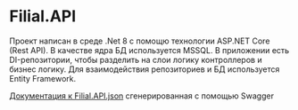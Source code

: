 # Filial.API
Проект написан в среде .Net 8 с помощю технологии ASP.NET Core (Rest API). В качестве ядра БД используется MSSQL. В приложении есть DI-репозитории, чтобы разделить на слои логику контроллеров и бизнес логику. Для взаимодействия репозиториев и БД используется Entity Framework.

[Документация к Filial.API.json](https://github.com/SuiQRim/Filial/files/14622993/FilialAPI.json) сгенерированная с помощью Swagger
